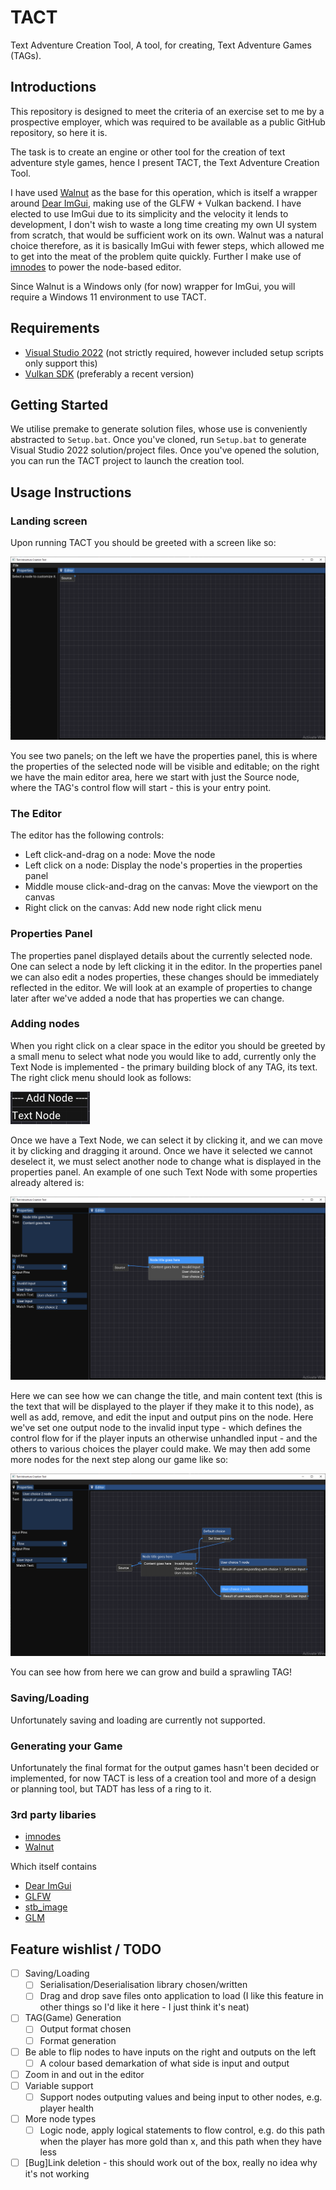 # TACT
Text Adventure Creation Tool, A tool, for creating, Text Adventure Games (TAGs).

## Introductions
This repository is designed to meet the criteria of an exercise set to me by a prospective employer, which was required to be available as a public GitHub repository, so here it is.

The task is to create an engine or other tool for the creation of text adventure style games, hence I present TACT, the Text Adventure Creation Tool.

I have used [Walnut](https://github.com/StudioCherno/Walnut) as the base for this operation, which is itself a wrapper around [Dear ImGui](https://github.com/ocornut/imgui), making use of the GLFW + Vulkan backend. I have elected to use ImGui due to its simplicity and the velocity it lends to development, I don't wish to waste a long time creating my own UI system from scratch, that would be sufficient work on its own. Walnut was a natural choice therefore, as it is basically ImGui with fewer steps, which allowed me to get into the meat of the problem quite quickly. Further I make use of [imnodes](https://github.com/Nelarius/imnodes) to power the node-based editor.

Since Walnut is a Windows only (for now) wrapper for ImGui, you will require a Windows 11 environment to use TACT.

## Requirements
- [Visual Studio 2022](https://visualstudio.com) (not strictly required, however included setup scripts only support this)
- [Vulkan SDK](https://vulkan.lunarg.com/sdk/home#windows) (preferably a recent version)

## Getting Started
We utilise premake to generate solution files, whose use is conveniently abstracted to `Setup.bat`. Once you've cloned, run `Setup.bat` to generate Visual Studio 2022 solution/project files. Once you've opened the solution, you can run the TACT project to launch the creation tool.

## Usage Instructions

### Landing screen

Upon running TACT you should be greeted with a screen like so:

![LandingPage](img/bootimg.png)

You see two panels; on the left we have the properties panel, this is where the properties of the selected node will be visible and editable; on the right we have the main editor area, here we start with just the Source node, where the TAG's control flow will start - this is your entry point.

### The Editor

The editor has the following controls:
- Left click-and-drag on a node: Move the node
- Left click on a node: Display the node's properties in the properties panel
- Middle mouse click-and-drag on the canvas: Move the viewport on the canvas
- Right click on the canvas: Add new node right click menu

### Properties Panel

The properties panel displayed details about the currently selected node. One can select a node by left clicking it in the editor.
In the properties panel we can also edit a nodes properties, these changes should be immediately reflected in the editor. We will look at an example of properties to change later after we've added a node that has properties we can change.

### Adding nodes

When you right click on a clear space in the editor you should be greeted by a small menu to select what node you would like to add, currently only the Text Node is implemented - the primary building block of any TAG, its text. The right click menu should look as follows:

![RightClickMenu](img/rightclick.png)

Once we have a Text Node, we can select it by clicking it, and we can move it by clicking and dragging it around. Once we have it selected we cannot deselect it, we must select another node to change what is displayed in the properties panel.
An example of one such Text Node with some properties already altered is:

![PropertiesExample](img/properties.png)

Here we can see how we can change the title, and main content text (this is the text that will be displayed to the player if they make it to this node), as well as add, remove, and edit the input and output pins on the node. Here we've set one output node to the invalid input type - which defines the control flow for if the player inputs an otherwise unhandled input - and the others to various choices the player could make. We may then add some more nodes for the next step along our game like so:

![MoreComplicatedExample](img/flowdemonstration.png)

You can see how from here we can grow and build a sprawling TAG!

### Saving/Loading

Unfortunately saving and loading are currently not supported.

### Generating your Game

Unfortunately the final format for the output games hasn't been decided or implemented, for now TACT is less of a creation tool and more of a design or planning tool, but TADT has less of a ring to it.

### 3rd party libaries
- [imnodes](https://github.com/Nelarius/imnodes)
- [Walnut](https://github.com/StudioCherno/Walnut)

Which itself contains

- [Dear ImGui](https://github.com/ocornut/imgui)
- [GLFW](https://github.com/glfw/glfw)
- [stb_image](https://github.com/nothings/stb)
- [GLM](https://github.com/g-truc/glm)

## Feature wishlist / TODO

- [ ] Saving/Loading
  - [ ] Serialisation/Deserialisation library chosen/written
  - [ ] Drag and drop save files onto application to load (I like this feature in other things so I'd like it here - I just think it's neat)
- [ ] TAG(Game) Generation
  - [ ] Output format chosen
  - [ ] Format generation
- [ ] Be able to flip nodes to have inputs on the right and outputs on the left
  - [ ] A colour based demarkation of what side is input and output
- [ ] Zoom in and out in the editor
- [ ] Variable support
  - [ ] Support nodes outputing values and being input to other nodes, e.g. player health
- [ ] More node types
  - [ ] Logic node, apply logical statements to flow control, e.g. do this path when the player has more gold than x, and this path when they have less
- [ ] [Bug]Link deletion - this should work out of the box, really no idea why it's not working
